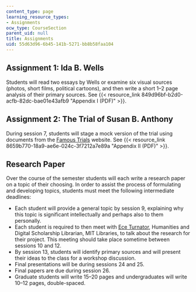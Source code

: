 ```yaml
---
content_type: page
learning_resource_types:
- Assignments
ocw_type: CourseSection
parent_uid: null
title: Assignments
uid: 55d63d96-6b45-141b-5271-bb8b58faa104
---
```


Assignment 1: Ida B. Wells
--------------------------

Students will read two essays by Wells or examine six visual sources (photos, short films, political cartoons), and then write a short 1–2 page analysis of their primary sources. See {{< resource_link 849d96bf-b2d0-acfb-82dc-bae01e43afb9 "Appendix I (PDF)" >}}.

Assignment 2: The Trial of Susan B. Anthony
-------------------------------------------

During session 7, students will stage a mock version of the trial using documents from the [Famous Trials](https://famous-trials.com/Anthony) website. See {{< resource_link 8659b770-18a9-ae6e-024c-3f7212a7e89a "Appendix II (PDF)" >}}.

Research Paper
--------------

Over the course of the semester students will each write a research paper on a topic of their choosing. In order to assist the process of formulating and developing topics, students must meet the following intermediate deadlines:

*   Each student will provide a general topic by session 9, explaining why this topic is significant intellectually and perhaps also to them personally.
*   Each student is required to then meet with [Ece Turnator](https://libguides.mit.edu/profiles/turnator), Humanities and Digital Scholarship Librarian, MIT Libraries, to talk about the research for their project. This meeting should take place sometime between sessions 10 and 12.
*   By session 13, students will identify primary sources and will present their ideas to the class for a workshop discussion.
*   Final presentations will be during sessions 24 and 25. 
*   Final papers are due during session 26.
*   Graduate students will write 15–20 pages and undergraduates will write 10–12 pages, double-spaced.